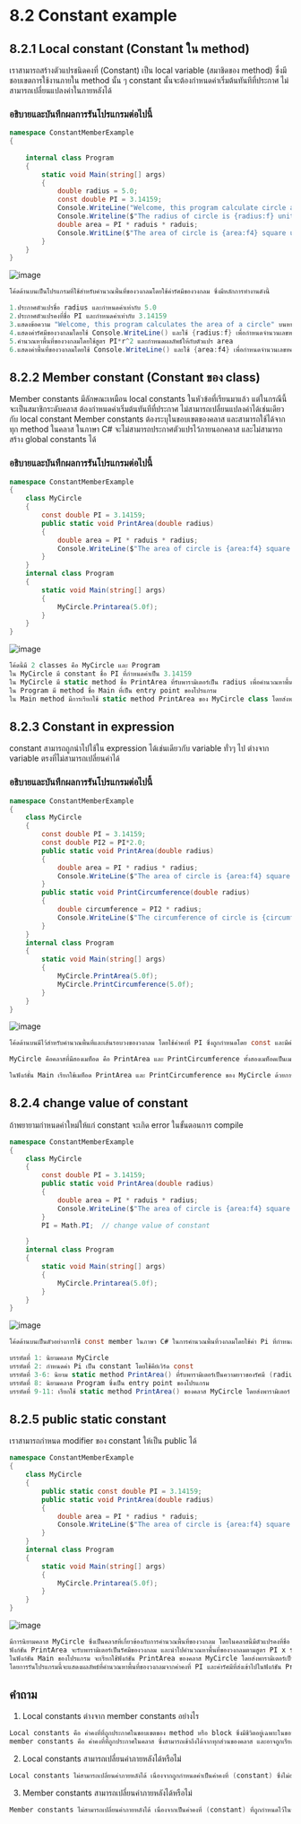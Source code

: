 # 8.2 Constant example


## 8.2.1 Local constant (Constant ใน method)

เราสามารถสร้างตัวแปรชนิดคงที่ (Constant) เป็น local variable (สมาชิดของ method) ซึ่งมีชอบเขตการใช้งานภายใน method นั้น ๆ
constant นั้นจะต้องกำหนดค่าเริ่มต้นทันทีที่ประกาศ ไม่สามารถเปลี่ยนแปลงค่าในภายหลังได้

### อธิบายและบันทึกผลการรันโปรแกรมต่อไปนี้ 

```cs
namespace ConstantMemberExample
{
 
    internal class Program
    {
        static void Main(string[] args)
        {
            double radius = 5.0;
            const double PI = 3.14159;
            Console.WriteLine("Welcome, this program calculate circle area");
            Console.Writeline($"The radius of circle is {radius:f} unit.");
            double area = PI * raduis * raduis;
            Console.WritLine($"The area of circle is {area:f4} square unit.");
        }
    }
}
```

![image](https://user-images.githubusercontent.com/115066431/236664287-bab3b9ff-781f-4df7-b825-7a1d1aee05a8.png)

```cs
โค้ดด้านบนเป็นโปรแกรมที่ใช้สำหรับคำนวณพื้นที่ของวงกลมโดยใช้ค่ารัศมีของวงกลม ซึ่งมีหลักการทำงานดังนี้

1.ประกาศตัวแปรชื่อ radius และกำหนดค่าเท่ากับ 5.0
2.ประกาศตัวแปรคงที่ชื่อ PI และกำหนดค่าเท่ากับ 3.14159
3.แสดงข้อความ "Welcome, this program calculates the area of a circle" บนหน้าจอ
4.แสดงค่ารัศมีของวงกลมโดยใช้ Console.WriteLine() และใช้ {radius:f} เพื่อกำหนดจำนวนเลขหลังจุดทศนิยมที่จะแสดง
5.คำนวณหาพื้นที่ของวงกลมโดยใช้สูตร PI*r^2 และกำหนดผลลัพธ์ให้กับตัวแปร area
6.แสดงค่าพื้นที่ของวงกลมโดยใช้ Console.WriteLine() และใช้ {area:f4} เพื่อกำหนดจำนวนเลขทศนิยมที่จะแสดงเป็น 4 ตำแหน่ง
```

## 8.2.2 Member constant (Constant ของ class)
Member constants มีลักษณะเหมือน local constants ในหัวข้อที่เรียนมาแล้ว  แต่ในกรณีนี้จะเป็นสมาชิกระดับคลาส 
ต้องกำหนดค่าเริ่มต้นทันทีที่ประกาศ ไม่สามารถเปลี่ยนแปลงค่าได้เช่นเดียวกับ local constant
Member constants ต้องระบุในขอบเขตของคลาส และสามารถใช้ได้จากทุก method ในคลาส 
ในภาษา C# จะไม่สามารถประกาศตัวแปรไว้ภายนอกคลาส และไม่สามารถสร้าง global constants ได้

### อธิบายและบันทึกผลการรันโปรแกรมต่อไปนี้ 

```cs
namespace ConstantMemberExample
{
    class MyCircle
    {
        const double PI = 3.14159;
        public static void PrintArea(double radius)
        {
            double area = PI * raduis * radius;
            Console.WriteLine($"The area of circle is {area:f4} square unit.");
        }
    }
    internal class Program
    {
        static void Main(string[] args)
        {
            MyCircle.Printarea(5.0f);
        }
    }
}
```
![image](https://user-images.githubusercontent.com/115066431/236664424-832304c3-1138-4e80-885f-6b46f0d1c5a4.png)

```cs
โค้ดนี้มี 2 classes คือ MyCircle และ Program
ใน MyCircle มี constant ชื่อ PI ที่กำหนดค่าเป็น 3.14159
ใน MyCircle มี static method ชื่อ PrintArea ที่รับพารามิเตอร์เป็น radius เพื่อคำนวณหาพื้นที่ของวงกลมและพิมพ์ผลลัพธ์ออกทางหน้าจอ
ใน Program มี method ชื่อ Main ที่เป็น entry point ของโปรแกรม
ใน Main method มีการเรียกใช้ static method PrintArea ของ MyCircle class โดยส่งพารามิเตอร์ radius เป็น 5.0f เพื่อคำนวณหาพื้นที่ของวงกลมและพิมพ์ผลลัพธ์ออกทางหน้าจอ
```
## 8.2.3 Constant in expression
constant สามารถถูกนำไปใช้ใน expression ได้เช่นเดียวกับ variable ทั่วๆ ไป 
ต่างจาก variable ตรงที่ไม่สามารถเปลี่ยนค่าได้
### อธิบายและบันทึกผลการรันโปรแกรมต่อไปนี้ 
```cs
namespace ConstantMemberExample
{
    class MyCircle
    {
        const double PI = 3.14159;
        const double PI2 = PI*2.0;
        public static void PrintArea(double radius)
        {
            double area = PI * radius * radius;
            Console.WriteLine($"The area of circle is {area:f4} square unit.");
        }
        public static void PrintCircumference(double radius)
        {
            double circumference = PI2 * radius;
            Console.WriteLine($"The circumference of circle is {circumference:f4} square unit.");
        }
    }
    internal class Program
    {
        static void Main(string[] args)
        {
            MyCircle.PrintArea(5.0f);
            MyCircle.PrintCircumference(5.0f);
        }
    }
}
```
![image](https://user-images.githubusercontent.com/115066431/236664516-6c48ee79-a2ae-4bb7-8866-429adbc8e9bc.png)

```cs
โค้ดด้านบนมีไว้สำหรับคำนวณพื้นที่และเส้นรอบวงของวงกลม โดยใช้ค่าคงที่ PI ซึ่งถูกกำหนดโดย const และมีค่าเท่ากับ 3.14159 ดังนั้น PI2 คือค่าคงที่ที่เท่ากับค่า PI คูณ 2.0

MyCircle คือคลาสที่มีสองเมท็อด คือ PrintArea และ PrintCircumference ทั้งสองเมท็อดเป็นเมท็อด static ซึ่งหมายความว่าไม่ต้องสร้างอินสแตนซ์ของคลาสเพื่อเรียกใช้เมท็อด ในการคำนวณพื้นที่ของวงกลม เราใช้สูตร พื้นที่วงกลม = PI x รัศมี x รัศมี และสูตรเส้นรอบวงของวงกลม = PI x รัศมี x 2 ซึ่งได้ถูกนำมาใช้ใน PrintArea และ PrintCircumference ตามลำดับ

ในฟังก์ชั่น Main เรียกใช้เมท็อด PrintArea และ PrintCircumference ของ MyCircle ด้วยการส่งพารามิเตอร์ radius ที่มีค่าเป็น 5.0 แต่ละเมท็อดจะคำนวณและแสดงผลลัพธ์ที่คำนวณได้ผ่านคำสั่ง Console.WriteLine()
```
## 8.2.4 change value of constant
ถ้าพยายามกำหนดค่าใหม่ให้แก่ constant จะเกิด error ในขั้นตอนการ compile

```cs
namespace ConstantMemberExample
{
    class MyCircle
    {
        const double PI = 3.14159;
        public static void PrintArea(double radius)
        {
            double area = PI * raduis * radius;
            Console.WriteLine($"The area of circle is {area:f4} square unit.");
        }
        PI = Math.PI;  // change value of constant

    }
    internal class Program
    {
        static void Main(string[] args)
        {
            MyCircle.Printarea(5.0f);
        }
    }
}
```
![image](https://user-images.githubusercontent.com/115066431/236664686-62f75c04-9d03-4c24-a1cf-aaf8acc46ab8.png)

```cs
โค้ดด้านบนเป็นตัวอย่างการใช้ const member ในภาษา C# ในการคำนวณพื้นที่วงกลมโดยใช้ค่า Pi ที่กำหนดไว้เป็น constant ด้วยคีย์เวิร์ด const ดังนั้นค่าของ Pi จะไม่สามารถเปลี่ยนแปลงได้ในระหว่างการทำงานของโปรแกรม

บรรทัดที่ 1: นิยามคลาส MyCircle
บรรทัดที่ 2: กำหนดค่า Pi เป็น constant โดยใช้คีย์เวิร์ด const
บรรทัดที่ 3-6: นิยาม static method PrintArea() ที่รับพารามิเตอร์เป็นความยาวของรัศมี (radius) แล้วคำนวณหาพื้นที่วงกลม โดยใช้ค่า Pi ที่กำหนดเป็น constant และแสดงผลลัพธ์ด้วย Console.WriteLine()
บรรทัดที่ 8: นิยามคลาส Program ซึ่งเป็น entry point ของโปรแกรม
บรรทัดที่ 9-11: เรียกใช้ static method PrintArea() ของคลาส MyCircle โดยส่งพารามิเตอร์ radius เท่ากับ 5.0 และแสดงผลลัพธ์บน Console
```
## 8.2.5 public static constant

เราสามารถกำหนด modifier ของ constant ให้เป็น public ได้  
```cs
namespace ConstantMemberExample
{
    class MyCircle
    {
        public static const double PI = 3.14159;
        public static void PrintArea(double radius)
        {
            double area = PI * radius * raduis;
            Console.WriteLine($"The area of circle is {area:f4} square unit.");
        }
    }
    internal class Program
    {
        static void Main(string[] args)
        {
            MyCircle.Printarea(5.0f);
        }
    }
}
```

![image](https://user-images.githubusercontent.com/115066431/236664869-a7bd634f-0d02-45ad-a13b-3412e3eb7478.png)

```cs
มีการนิยามคลาส MyCircle ซึ่งเป็นคลาสที่เกี่ยวข้องกับการคำนวณพื้นที่ของวงกลม โดยในคลาสนี้มีตัวแปรคงที่ชื่อ PI ที่เก็บค่าค่าคงที่ PI ที่มีค่าเท่ากับ 3.14159
ฟังก์ชัน PrintArea จะรับพารามิเตอร์เป็นรัศมีของวงกลม และนำไปคำนวณหาพื้นที่ของวงกลมตามสูตร PI x รัศมี x รัศมี โดย PI นี้จะเป็นค่าคงที่ที่ถูกกำหนดไว้ด้วย 3.14159
ในฟังก์ชัน Main ของโปรแกรม จะเรียกใช้ฟังก์ชัน PrintArea ของคลาส MyCircle โดยส่งพารามิเตอร์เป็นค่ารัศมี 5.0
โดยการรันโปรแกรมนี้จะแสดงผลลัพธ์ที่คำนวณหาพื้นที่ของวงกลมจากค่าคงที่ PI และค่ารัศมีที่ส่งเข้าไปในฟังก์ชัน PrintArea
```


## คำถาม

1. Local constants ต่างจาก member constants อย่างไร
```cs
Local constants คือ ค่าคงที่ที่ถูกประกาศในขอบเขตของ method หรือ block ซึ่งมีชีวิตอยู่เฉพาะในขอบเขตนั้น ๆ และไม่สามารถเข้าถึงได้จากภายนอกของ method หรือ block นั้น ๆ 
member constants คือ ค่าคงที่ที่ถูกประกาศในคลาส ซึ่งสามารถเข้าถึงได้จากทุกส่วนของคลาส และอาจถูกเรียกใช้จากภายนอกคลาสโดยใช้ชื่อของคลาสตัวอื่น ๆ โดยไม่ต้องสร้างอ็อบเจ็กต์ของคลาสนั้น ๆ ขึ้นมาก่อน
```


2. Local constants สามารถเปลี่ยนค่าภายหลังได้หรือไม่
```cs
Local constants ไม่สามารถเปลี่ยนค่าภายหลังได้ เนื่องจากถูกกำหนดค่าเป็นค่าคงที่ (constant) ซึ่งไม่อนุญาตให้มีการเปลี่ยนแปลงค่าหลังจากกำหนดค่าไว้แล้ว
```
3. Member constants สามารถเปลี่ยนค่าภายหลังได้หรือไม่
```cs
Member constants ไม่สามารถเปลี่ยนค่าภายหลังได้ เนื่องจากเป็นค่าคงที่ (constant) ที่ถูกกำหนดไว้ในระหว่างการรันโปรแกรม และไม่สามารถแก้ไขได้เพราะเป็นค่าคงที่
```

 
